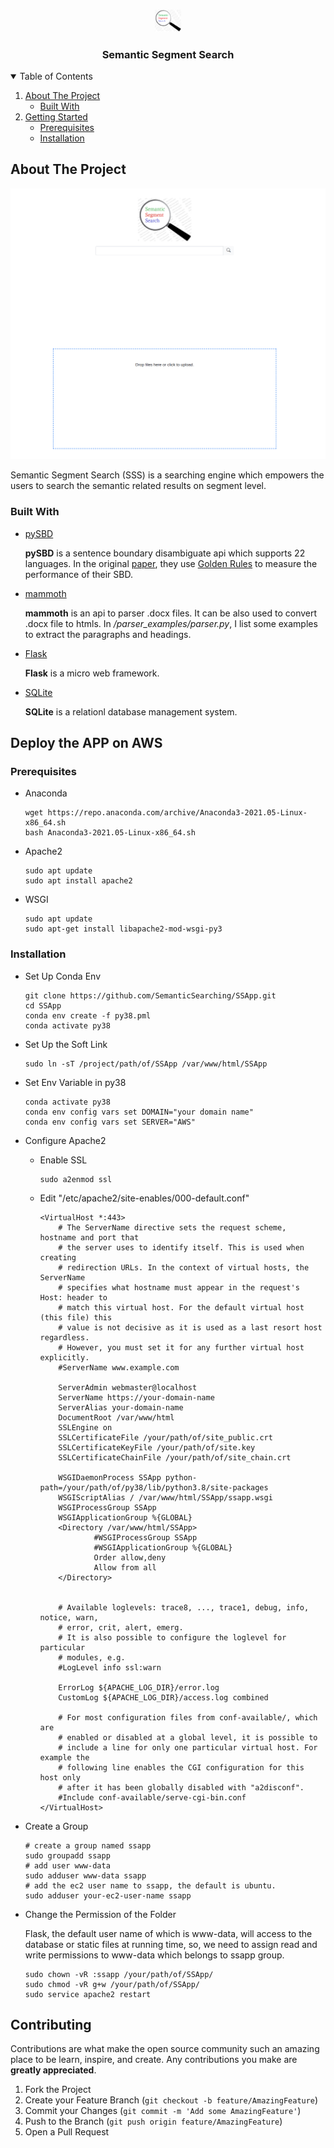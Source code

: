<!--
*** Thanks for checking out the Best-README-Template. If you have a suggestion
*** that would make this better, please fork the repo and create a pull request
*** or simply open an issue with the tag "enhancement".
*** Thanks again! Now go create something AMAZING! :D
-->



<!-- PROJECT SHIELDS -->
<!--
*** I'm using markdown "reference style" links for readability.
*** Reference links are enclosed in brackets [ ] instead of parentheses ( ).
*** See the bottom of this document for the declaration of the reference variables
*** for contributors-url, forks-url, etc. This is an optional, concise syntax you may use.
*** https://www.markdownguide.org/basic-syntax/#reference-style-links
-->

[comment]: <> ([![Contributors][contributors-shield]][contributors-url])

[comment]: <> ([![Forks][forks-shield]][forks-url])

[comment]: <> ([![Stargazers][stars-shield]][stars-url])

[comment]: <> ([![Issues][issues-shield]][issues-url])

[comment]: <> ([![MIT License][license-shield]][license-url])

[comment]: <> ([![LinkedIn][linkedin-shield]][linkedin-url])



<!-- PROJECT LOGO -->
<br />
<p align="center">
  <a href="https://github.com/SemanticSearching/SSApp">
    <img src="./images/logo.png" alt="Logo" width="42.4" height="35.6">
  </a>

<h3 align="center">Semantic Segment Search</h3>

[comment]: <> (  <p align="center">)

[comment]: <> (    An awesome README template to jumpstart your projects!)

[comment]: <> (    <br />)

[comment]: <> (    <a href="https://github.com/othneildrew/Best-README-Template"><strong>Explore the docs »</strong></a>)

[comment]: <> (    <br />)

[comment]: <> (    <br />)

[comment]: <> (    <a href="https://github.com/othneildrew/Best-README-Template">View Demo</a>)

[comment]: <> (    ·)

[comment]: <> (    <a href="https://github.com/othneildrew/Best-README-Template/issues">Report Bug</a>)

[comment]: <> (    ·)

[comment]: <> (    <a href="https://github.com/othneildrew/Best-README-Template/issues">Request Feature</a>)

[comment]: <> (  </p>)
</p>



<!-- TABLE OF CONTENTS -->
<details open="open">
  <summary>Table of Contents</summary>
  <ol>
    <li>
      <a href="#about-the-project">About The Project</a>
      <ul>
        <li><a href="#built-with">Built With</a></li>
      </ul>
    </li>
    <li>
      <a href="#getting-started">Getting Started</a>
      <ul>
        <li><a href="#prerequisites">Prerequisites</a></li>
        <li><a href="#installation">Installation</a></li>
      </ul>
    </li>

[comment]: <> (    <li><a href="#usage">Usage</a></li>)

[comment]: <> (    <li><a href="#roadmap">Roadmap</a></li>)

[comment]: <> (    <li><a href="#contributing">Contributing</a></li>)

[comment]: <> (    <li><a href="#license">License</a></li>)

[comment]: <> (    <li><a href="#contact">Contact</a></li>)

[comment]: <> (    <li><a href="#acknowledgements">Acknowledgements</a></li>)
  </ol>
</details>



<!-- ABOUT THE PROJECT -->

## About The Project

[![Product Name Screen Shot][product-screenshot]](https://semanticsearch.site/)

Semantic Segment Search (SSS) is a searching engine which empowers the 
users to search the semantic related results on segment level.

### Built With

* [pySBD](https://github.com/nipunsadvilkar/pySBD)
  
  **pySBD** is a sentence boundary disambiguate api which supports 22 languages. In the original [paper](chrome-extension://oemmndcbldboiebfnladdacbdfmadadm/https://www.aclweb.org/anthology/2020.nlposs-1.15.pdf),
they use [Golden Rules](https://s3.amazonaws.com/tm-town-nlp-resources/golden_rules.txt) to measure the performance of their SBD.
* [mammoth](https://pypi.org/project/mammoth/)
  
  **mammoth** is an api to parser .docx files. It can be also used to convert .docx file to htmls.
In */parser_examples/parser.py*, I list some examples to extract the paragraphs and headings.
  
* [Flask](https://flask.palletsprojects.com/en/2.0.x/)
  
  **Flask** is a micro web framework.

* [SQLite](https://www.sqlite.org/index.html)

  **SQLite** is a relationl database management system.

<!-- GETTING STARTED -->

## Deploy the APP on AWS

### Prerequisites

* Anaconda
  ```angular2html
  wget https://repo.anaconda.com/archive/Anaconda3-2021.05-Linux-x86_64.sh
  bash Anaconda3-2021.05-Linux-x86_64.sh
  ```
* Apache2
  ```angular2html
  sudo apt update
  sudo apt install apache2
  ```
* WSGI
  ```angular2html
  sudo apt update
  sudo apt-get install libapache2-mod-wsgi-py3
  ```

### Installation

* Set Up Conda Env
  ```angular2html
  git clone https://github.com/SemanticSearching/SSApp.git
  cd SSApp
  conda env create -f py38.pml
  conda activate py38
  ```
* Set Up the Soft Link 
  ```angular2html
  sudo ln -sT /project/path/of/SSApp /var/www/html/SSApp
  ```
* Set Env Variable in py38
  ```angular2html
  conda activate py38
  conda env config vars set DOMAIN="your domain name"
  conda env config vars set SERVER="AWS"
  ```
* Configure Apache2
  * Enable SSL
    ```angular2html
    sudo a2enmod ssl
    ```
  * Edit "/etc/apache2/site-enables/000-default.conf"
    ```angular2html
    <VirtualHost *:443>
        # The ServerName directive sets the request scheme, hostname and port that
        # the server uses to identify itself. This is used when creating
        # redirection URLs. In the context of virtual hosts, the ServerName
        # specifies what hostname must appear in the request's Host: header to
        # match this virtual host. For the default virtual host (this file) this
        # value is not decisive as it is used as a last resort host regardless.
        # However, you must set it for any further virtual host explicitly.
        #ServerName www.example.com

        ServerAdmin webmaster@localhost
        ServerName https://your-domain-name
        ServerAlias your-domain-name
        DocumentRoot /var/www/html
        SSLEngine on
        SSLCertificateFile /your/path/of/site_public.crt
        SSLCertificateKeyFile /your/path/of/site.key
        SSLCertificateChainFile /your/path/of/site_chain.crt

        WSGIDaemonProcess SSApp python-path=/your/path/of/py38/lib/python3.8/site-packages
        WSGIScriptAlias / /var/www/html/SSApp/ssapp.wsgi
        WSGIProcessGroup SSApp
        WSGIApplicationGroup %{GLOBAL}
        <Directory /var/www/html/SSApp>
                #WSGIProcessGroup SSApp
                #WSGIApplicationGroup %{GLOBAL}
                Order allow,deny
                Allow from all
        </Directory>


        # Available loglevels: trace8, ..., trace1, debug, info, notice, warn,
        # error, crit, alert, emerg.
        # It is also possible to configure the loglevel for particular
        # modules, e.g.
        #LogLevel info ssl:warn

        ErrorLog ${APACHE_LOG_DIR}/error.log
        CustomLog ${APACHE_LOG_DIR}/access.log combined

        # For most configuration files from conf-available/, which are
        # enabled or disabled at a global level, it is possible to
        # include a line for only one particular virtual host. For example the
        # following line enables the CGI configuration for this host only
        # after it has been globally disabled with "a2disconf".
        #Include conf-available/serve-cgi-bin.conf
    </VirtualHost>
    ```
* Create a Group
  ```angular2html
  # create a group named ssapp
  sudo groupadd ssapp
  # add user www-data 
  sudo adduser www-data ssapp
  # add the ec2 user name to ssapp, the default is ubuntu.
  sudo adduser your-ec2-user-name ssapp
  ```

* Change the Permission of the Folder
  
  Flask, the default user name of which is www-data, will access to the 
  database or static files at running time, so, we need to assign read and 
  write permissions to www-data which belongs to ssapp group.
  ```angular2html
  sudo chown -vR :ssapp /your/path/of/SSApp/
  sudo chmod -vR g+w /your/path/of/SSApp/
  sudo service apache2 restart
  ```
  
  


<!-- USAGE EXAMPLES -->

[comment]: <> (## Usage)

[comment]: <> (Use this space to show useful examples of how a project can be used. Additional)

[comment]: <> (screenshots, code examples and demos work well in this space. You may also link)

[comment]: <> (to more resources.)

[comment]: <> (_For more examples, please refer to the [Documentation]&#40;https://example.com&#41;_)



<!-- ROADMAP -->

[comment]: <> (## Roadmap)


<!-- CONTRIBUTING -->

## Contributing

Contributions are what make the open source community such an amazing place to
be learn, inspire, and create. Any contributions you make are **greatly
appreciated**.

1. Fork the Project
2. Create your Feature Branch (`git checkout -b feature/AmazingFeature`)
3. Commit your Changes (`git commit -m 'Add some AmazingFeature'`)
4. Push to the Branch (`git push origin feature/AmazingFeature`)
5. Open a Pull Request

<!-- LICENSE -->

[comment]: <> (## License)

[comment]: <> (Distributed under the MIT License. See `LICENSE` for more information.)



<!-- CONTACT -->

[comment]: <> (## Contact)

[comment]: <> (Your Name - [@your_twitter]&#40;https://twitter.com/your_username&#41; -)

[comment]: <> (email@example.com)

[comment]: <> (Project)

[comment]: <> (Link: [https://github.com/your_username/repo_name]&#40;https://github.com/your_username/repo_name&#41;)



<!-- ACKNOWLEDGEMENTS -->

[comment]: <> (## Acknowledgements)

[comment]: <> (* [GitHub Emoji Cheat Sheet]&#40;https://www.webpagefx.com/tools/emoji-cheat-sheet&#41;)

[comment]: <> (* [Img Shields]&#40;https://shields.io&#41;)

[comment]: <> (* [Choose an Open Source License]&#40;https://choosealicense.com&#41;)

[comment]: <> (* [GitHub Pages]&#40;https://pages.github.com&#41;)

[comment]: <> (* [Animate.css]&#40;https://daneden.github.io/animate.css&#41;)

[comment]: <> (* [Loaders.css]&#40;https://connoratherton.com/loaders&#41;)

[comment]: <> (* [Slick Carousel]&#40;https://kenwheeler.github.io/slick&#41;)

[comment]: <> (* [Smooth Scroll]&#40;https://github.com/cferdinandi/smooth-scroll&#41;)

[comment]: <> (* [Sticky Kit]&#40;http://leafo.net/sticky-kit&#41;)

[comment]: <> (* [JVectorMap]&#40;http://jvectormap.com&#41;)

[comment]: <> (* [Font Awesome]&#40;https://fontawesome.com&#41;)

<!-- MARKDOWN LINKS & IMAGES -->
<!-- https://www.markdownguide.org/basic-syntax/#reference-style-links -->

[contributors-shield]: https://img.shields.io/github/contributors/othneildrew/Best-README-Template.svg?style=for-the-badge

[contributors-url]: https://github.com/othneildrew/Best-README-Template/graphs/contributors

[forks-shield]: https://img.shields.io/github/forks/othneildrew/Best-README-Template.svg?style=for-the-badge

[forks-url]: https://github.com/othneildrew/Best-README-Template/network/members

[stars-shield]: https://img.shields.io/github/stars/othneildrew/Best-README-Template.svg?style=for-the-badge

[stars-url]: https://github.com/othneildrew/Best-README-Template/stargazers

[issues-shield]: https://img.shields.io/github/issues/othneildrew/Best-README-Template.svg?style=for-the-badge

[issues-url]: https://github.com/othneildrew/Best-README-Template/issues

[license-shield]: https://img.shields.io/github/license/othneildrew/Best-README-Template.svg?style=for-the-badge

[license-url]: https://github.com/othneildrew/Best-README-Template/blob/master/LICENSE.txt

[linkedin-shield]: https://img.shields.io/badge/-LinkedIn-black.svg?style=for-the-badge&logo=linkedin&colorB=555

[linkedin-url]: https://linkedin.com/in/othneildrew

[product-screenshot]: images/screenshot.png

